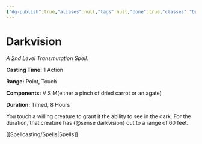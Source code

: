 ```yaml
---
{"dg-publish":true,"aliases":null,"tags":null,"done":true,"classes":"Druid, Ranger, Sorcerer, Wizard, Artificer,","spellLevel":2,"school":"Transmutation","source":"PHB","permalink":"/spells/darkvision/","dgHomeLink":false,"dgPassFrontmatter":true}
---
```


# Darkvision
*A 2nd Level Transmutation Spell.*

**Casting Time:** 1 Action

**Range:** Point, Touch

**Components:** V S M(either a pinch of dried carrot or an agate)

**Duration:** Timed, 8 Hours

You touch a willing creature to grant it the ability to see in the dark. For the duration, that creature has {@sense darkvision} out to a range of 60 feet.

[[Spellcasting/Spells|Spells]]